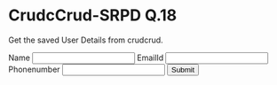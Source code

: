 # CrudcCrud-SRPD Q.18
Get the saved User Details from crudcrud.

<!DOCTYPE html>
<html lang="en">
<head>
    <meta charset="UTF-8">
    <meta name="viewport" content="width=device-width, initial-scale=1.0">
    <title>Document</title>
</head>
<body>
    <form onsubmit="saveToLocalStorage(event)">
        <label>Name</label>
        <input type="text" name="username" required/>
        <label>EmailId</label>
        <input type="email" name="emailId" required/>
        <label>Phonenumber</label> 
        <input type="tel" name="phonenumber" />
        <button>Submit</button>
    </form>
    <ul id="listofitems"></ul>
    <script src="https://cdnjs.cloudflare.com/ajax/libs/axios/1.4.0/axios.min.js"></script>
    <script>
        let isEditing = false;
        let editEmail = '';
     function saveToLocalStorage(event) {
        function saveToLocalStorage(event) {
            event.preventDefault();
            const name = event.target.username.value;
            const email = event.target.emailId.value;
            const phonenumber = event.target.phonenumber.value;
            const userDetails = {
                name: name,
                email: email,
                phonenumber: phonenumber,
            };
        axios.post("https://crudcrud.com/api/a4090ec5b8c44a348f4ff888f40d2ca2/appoinmentData", userDetails)
        axios.post("https://crudcrud.com/api/d7de33604f044e04bf3cb809448353d2/appoinmentData", userDetails)
                .then((response) => {
                    showUserOnScreen(response.Data)
                        //console.log(response)
                        console.log(response)
                    })
                    .catch((err) => {
                        document.body.innerHTML = document.body.innerHTML + "<h4> something went wrong </h4>"
                        console.log(err)
                    })
            if (isEditing) {
             if (isEditing) {
                updateUserData(email, userDetails);
                isEditing = false;
                editEmail = '';
            } else {
                addUserData(userDetails);
            }
          event.target.reset();
        }
      function addUserData(userDetails) {
            event.target.reset();
        } 
        function addUserData(userDetails) {
            const storedUsers = JSON.parse(localStorage.getItem('users')) || [];
            storedUsers.push(userDetails);
            localStorage.setItem('users', JSON.stringify(storedUsers));
            localStorage.setItem(userDetails.email, JSON.stringify(userDetails));
            showUserOnScreen(userDetails);
        }
      function updateUserData(email, userDetails) {
        }        
        function updateUserData(email, userDetails) {
            const storedUsers = JSON.parse(localStorage.getItem('users')) || [];
            const updatedUsers = storedUsers.map(user => {
                if (user.email === email) {
                    return userDetails;
                }
                return user;
            });
            localStorage.setItem('users', JSON.stringify(updatedUsers));
            localStorage.setItem(userDetails.email, JSON.stringify(userDetails));
            updateUserOnUI(email, userDetails);
            // localStorage.setItem('users', JSON.stringify(updatedUsers));
            // localStorage.setItem(userDetails.email, JSON.stringify(userDetails));
            // updateUserOnUI(email, userDetails);
        }
        function showUserOnScreen(user) {
            const parentElement = document.getElementById('listofitems');
            const listItem = document.createElement('li');
            listItem.setAttribute('data-email', user.email);
            listItem.textContent = user.name + ' - ' + user.email + ' - ' + user.phonenumber;
            const deleteButton = document.createElement('button');
            deleteButton.textContent = 'Delete';
            deleteButton.addEventListener('click', function() {
                deleteUser(user.email);
            });
            });  
            const editButton = document.createElement('button');
            editButton.textContent = 'Edit';
            editButton.addEventListener('click', function() {
                editUser(user.email);
            });
            listItem.appendChild(deleteButton);
            listItem.appendChild(editButton);
            parentElement.appendChild(listItem);
        }
    function deleteUser(email) {
        function deleteUser(email) {
            const storedUsers = JSON.parse(localStorage.getItem('users')) || [];
            const updatedUsers = storedUsers.filter(user => user.email !== email);
            localStorage.setItem('users', JSON.stringify(updatedUsers));
            localStorage.removeItem(email);
            removeUserFromUI(email);
        }
    function removeUserFromUI(email) {
        function removeUserFromUI(email) {
            const listItem = document.querySelector(`li[data-email="${email}"]`);
            listItem.remove();
        }
     function editUser(email) {
        function editUser(email) {
            isEditing = true;
            editEmail = email;
            const storedUser = JSON.parse(localStorage.getItem(email));
            if (storedUser) {
                const form = document.querySelector('form');
                form.username.value = storedUser.name;
                form.emailId.value = storedUser.email;
                form.phonenumber.value = storedUser.phonenumber;
                }
        }
            }
        } 
        // Load existing users from local storage and display them on the UI
        window.addEventListener('DOMContentLoaded', function() {
            const storedUsers = JSON.parse(localStorage.getItem('users')) || [];
            storedUsers.forEach(function(user) {
                showUserOnScreen(user);
            const data = axios.get("https://crudcrud.com/api/d7de33604f044e04bf3cb809448353d2/appoinmentData")
                .then((response) => {
                        //console.log(response)
                        for(var i=0; i< response.data.length; i++) {
                            showUserOnScreen(response.data[i])
                        }
                    })
                    .catch((error) => {
                        console.log(error)
                    })
            console.log(data)        
             const storedUsers = JSON.parse(localStorage.getItem('users')) || [];
             storedUsers.forEach(function(user) {
                 showUserOnScreen(user);
            });
        });
    </script>
</body>
</html>
